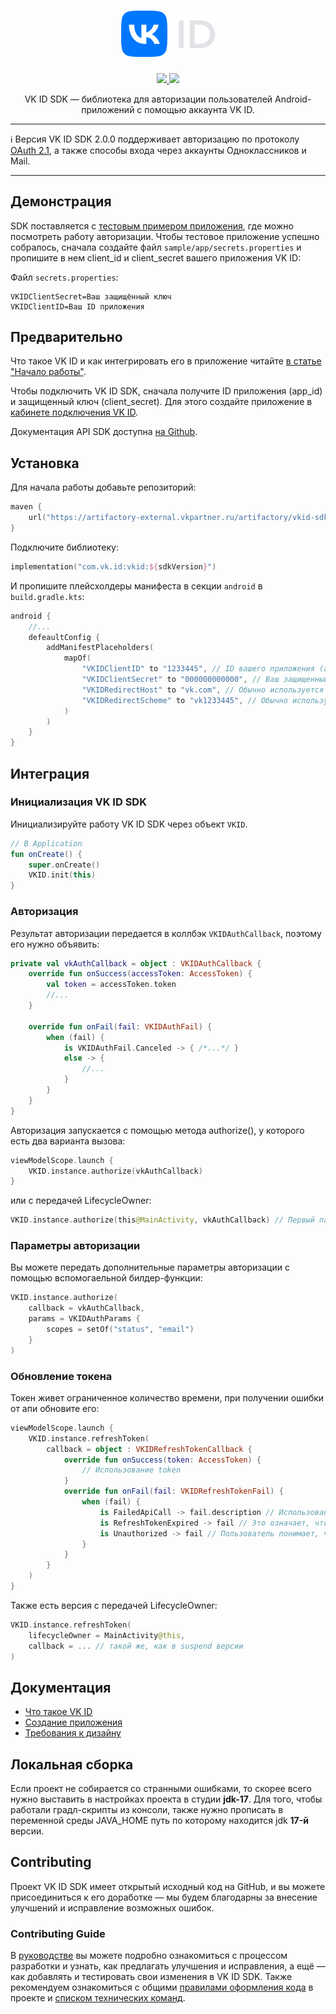 <div align="center">
  <h1 align="center">
    <img src="logo.svg" width="150" alt="VK ID SDK Logo">
  </h1>
  <p align="center">
    <a href="LICENSE">
      <img src="https://img.shields.io/npm/l/@vkid/sdk?maxAge=3600">
    </a>
    <a href="https://artifactory-external.vkpartner.ru/ui/native/vkid-sdk-android/com/vk/id/">
        <img src="https://img.shields.io/maven-metadata/v?metadataUrl=https%3A%2F%2Fartifactory-external.vkpartner.ru%2Fartifactory%2Fvkid-sdk-android%2Fcom%2Fvk%2Fid%2Fvkid%2Fmaven-metadata.xml"/>
    </a>
  </p>
  <p align="center">
    VK ID SDK — библиотека для авторизации пользователей Android-приложений с помощью аккаунта VK ID.
  </p>
</div>

---

:information_source: Версия VK ID SDK 2.0.0 поддерживает авторизацию по протоколу [OAuth 2.1](https://datatracker.ietf.org/doc/html/draft-ietf-oauth-v2-1-10), а также способы входа через аккаунты Одноклассников и Mail.

---

## Демонстрация

SDK поставляется с [тестовым примером приложения](sample/app), где можно посмотреть работу авторизации.
Чтобы тестовое приложение успешно собралось, сначала создайте файл `sample/app/secrets.properties` и пропишите в нем client_id и client_secret вашего приложения VK ID:


Файл `secrets.properties`:
```
VKIDClientSecret=Ваш защищённый ключ
VKIDClientID=Ваш ID приложения
```

## Предварительно

Что такое VK ID и как интегрировать его в приложение читайте [в статье "Начало работы"](https://id.vk.com/about/business/go/docs/ru/vkid/latest/vk-id/connection/android/install).

Чтобы подключить VK ID SDK, сначала получите ID приложения (app_id) и защищенный ключ (client_secret). Для этого создайте приложение в [кабинете подключения VK ID](https://id.vk.com/business/go).

Документация API SDK доступна [на Github](https://vkcom.github.io/vkid-android-sdk/).

## Установка

Для начала работы добавьте репозиторий:
```kotlin
maven {
    url("https://artifactory-external.vkpartner.ru/artifactory/vkid-sdk-android/")
}
```

Подключите библиотеку:
```kotlin
implementation("com.vk.id:vkid:${sdkVersion}")
```

И пропишите плейсхолдеры манифеста в секции `android` в `build.gradle.kts`:
```kotlin
android {
    //...
    defeaultConfig {
        addManifestPlaceholders(
            mapOf(
                "VKIDClientID" to "1233445", // ID вашего приложения (app_id).
                "VKIDClientSecret" to "000000000000", // Ваш защищенный ключ (client_secret).
                "VKIDRedirectHost" to "vk.com", // Обычно используется vk.com.
                "VKIDRedirectScheme" to "vk1233445", // Обычно используется vk{ID приложения}.
            )
        )
    }
}
```

## Интеграция
### Инициализация VK ID SDK
Инициализируйте работу VK ID SDK через объект `VKID`.
```kotlin
// В Application
fun onCreate() {
    super.onCreate()
    VKID.init(this)
}
```
### Авторизация
Результат авторизации передается в коллбэк `VKIDAuthCallback`, поэтому его нужно объявить:
```kotlin
private val vkAuthCallback = object : VKIDAuthCallback {
    override fun onSuccess(accessToken: AccessToken) {     
        val token = accessToken.token
        //...
    }
 
    override fun onFail(fail: VKIDAuthFail) {
        when (fail) {
            is VKIDAuthFail.Canceled -> { /*...*/ }
            else -> {
                //...
            }
        }
    }
}
```
Авторизация запускается с помощью метода authorize(), у которого есть два варианта вызова:
```kotlin
viewModelScope.launch {
    VKID.instance.authorize(vkAuthCallback)
}
```
или с передачей LifecycleOwner:
```kotlin
VKID.instance.authorize(this@MainActivity, vkAuthCallback) // Первый параметр LifecycleOwner, например активити.
```

### Параметры aвторизации
Вы можете передать дополнительные параметры авторизации с помощью вспомогаельной билдер-функции:
```kotlin
VKID.instance.authorize(
    callback = vkAuthCallback,
    params = VKIDAuthParams {
        scopes = setOf("status", "email")
    }
)
```

### Обновление токена
Токен живет ограниченное количество времени, при получении ошибки от апи обновите его:
```kotlin
viewModelScope.launch {
    VKID.instance.refreshToken(
        callback = object : VKIDRefreshTokenCallback {
            override fun onSuccess(token: AccessToken) {
                // Использование token
            }
            override fun onFail(fail: VKIDRefreshTokenFail) {
                when (fail) {
                    is FailedApiCall -> fail.description // Использование текста ошибки
                    is RefreshTokenExpired -> fail // Это означает, что нужно пройти авторизацию заново
                    is Unauthorized -> fail // Пользователь понимает, что сначала нужно авторизоваться
                }
            }
        }
    )
}
```

Также есть версия с передачей LifecycleOwner:
```kotlin
VKID.instance.refreshToken(
    lifecycleOwner = MainActivity@this,
    callback = ... // такой же, как в suspend версии
)
```

## Документация

- [Что такое VK ID](https://id.vk.com/about/business/go/docs/ru/vkid/latest/vk-id/intro/start-page)
- [Создание приложения](https://id.vk.com/about/business/go/docs/ru/vkid/latest/vk-id/connection/create-application)
- [Требования к дизайну](https://id.vk.com/about/business/go/docs/ru/vkid/latest/vk-id/connection/guidelines/design-rules-oauth)

## Локальная сборка
Если проект не собирается со странными ошибками, то скореe всего нужно выставить в настройках проекта в студии **jdk-17**. Для того, чтобы работали градл-скрипты из консоли, также нужно прописать в переменной среды JAVA_HOME путь по которому находится jdk **17-й** версии.

## Contributing
Проект VK ID SDK имеет открытый исходный код на GitHub, и вы можете присоединиться к его доработке — мы будем благодарны за внесение улучшений и исправление возможных ошибок.

### Contributing Guide
В [руководстве](CONTRIBUTING.md) вы можете подробно ознакомиться с процессом разработки и узнать, как предлагать улучшения и исправления, а ещё — как добавлять и тестировать свои изменения в VK ID SDK.
Также рекомендуем ознакомиться с общими [правилами оформления кода](CODE_STYLE.md) в проекте и [списком технических команд](TECHNICAL_COMMANDS.md).
